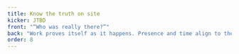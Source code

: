 ```yaml
---
title: Know the truth on site
kicker: JTBD
front: "“Who was really there?”"
back: "Work proves itself as it happens. Presence and time align to the property and schedule."
order: 8
---
```

